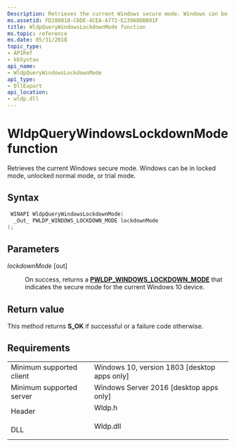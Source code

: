 ```yaml
---
Description: Retrieves the current Windows secure mode. Windows can be in locked mode, unlocked normal mode, or trial mode.
ms.assetid: FD280818-C6DE-4CEA-A772-E239A8DB891F
title: WldpQueryWindowsLockdownMode function
ms.topic: reference
ms.date: 05/31/2018
topic_type: 
- APIRef
- kbSyntax
api_name: 
- WldpQueryWindowsLockdownMode
api_type: 
- DllExport
api_location: 
- wldp.dll
---
```


# WldpQueryWindowsLockdownMode function

Retrieves the current Windows secure mode. Windows can be in locked mode, unlocked normal mode, or trial mode.

## Syntax


```C++
 WINAPI WldpQueryWindowsLockdownMode(
  _Out_ PWLDP_WINDOWS_LOCKDOWN_MODE lockdownMode
);
```



## Parameters

<dl> <dt>

*lockdownMode* \[out\]
</dt> <dd>

On success, returns a [**PWLDP\_WINDOWS\_LOCKDOWN\_MODE**](wldp-windows-lockdown-mode.md) that indicates the secure mode for the current Windows 10 device.

</dd> </dl>

## Return value

This method returns **S\_OK** if successful or a failure code otherwise.

## Requirements



|                                     |                                                                                     |
|-------------------------------------|-------------------------------------------------------------------------------------|
| Minimum supported client<br/> | Windows 10, version 1803 \[desktop apps only\]<br/>                           |
| Minimum supported server<br/> | Windows Server 2016 \[desktop apps only\]<br/>                                |
| Header<br/>                   | <dl> <dt>Wldp.h</dt> </dl>   |
| DLL<br/>                      | <dl> <dt>Wldp.dll</dt> </dl> |



 

 




